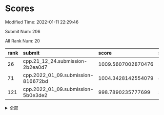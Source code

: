 # Scores

Modified Time: 2022-01-11 22:29:46

Submit Num: 206

All Rank Num: 20

| rank |               submit               |       score        |       sigma        | pk_num |
| :--- | :--------------------------------- | :----------------- | :----------------- | :----- |
| 26   | cpp.21_12_24.submission-2b2ea0d7   | 1009.5607002870476 | 5.428445484938791  | 1      |
| 71   | cpp.2022_01_09.submission-816672bd | 1004.3428142554079 | 4.664653969461935  | 0      |
| 121  | cpp.2022_01_09.submission-5b0e3de2 | 998.7890235777699  | 3.5596121795840854 | 1      |


<details>
<summary>全部</summary>

| rank |                 submit                 |       score        |       sigma        | pk_num |
| :--- | :------------------------------------- | :----------------- | :----------------- | :----- |
| 1    | gobigger.level_3.submission_level_3_0  | 1016.6412598089881 | 3.862284285702944  | 0      |
| 2    | gobigger.level_1.submission_level_1_14 | 1015.7460553731929 | 4.894130274816407  | 1      |
| 3    | gobigger.level_3.submission_level_3_2  | 1015.1633823591072 | 3.508620125503362  | 1      |
| 4    | gobigger.level_1.submission_level_1_21 | 1014.673184729344  | 5.006595516732385  | 0      |
| 5    | gobigger.level_3.submission_level_3_28 | 1014.488514405805  | 4.689212230721034  | 0      |
| 6    | gobigger.level_3.submission_level_3_25 | 1013.9593853121158 | 4.8759387238624505 | 0      |
| 7    | gobigger.level_3.submission_level_3_34 | 1012.6482047391249 | 4.911948056421903  | 1      |
| 8    | gobigger.level_3.submission_level_3_37 | 1012.4612796523325 | 3.7446212974417485 | 1      |
| 9    | gobigger.level_1.submission_level_1_41 | 1012.3907247169898 | 3.4715345458631632 | 1      |
| 10   | gobigger.level_3.submission_level_3_6  | 1012.301693132251  | 3.124340511838048  | 0      |
| 11   | gobigger.level_3.submission_level_3_46 | 1012.2211818751177 | 3.8281391415127297 | 0      |
| 12   | gobigger.level_3.submission_level_3_48 | 1012.2103538147854 | 4.967682512759055  | 0      |
| 13   | gobigger.level_3.submission_level_3_27 | 1012.0700626380609 | 4.0101142902318205 | 0      |
| 14   | gobigger.level_3.submission_level_3_38 | 1011.5654510785969 | 3.8499342554095297 | 0      |
| 15   | gobigger.level_3.submission_level_3_41 | 1011.3992234907862 | 3.992674537225783  | 0      |
| 16   | gobigger.level_3.submission_level_3_20 | 1011.2812219805379 | 3.3635119706562175 | 2      |
| 17   | gobigger.level_3.submission_level_3_18 | 1011.0620511780185 | 3.3049244782073197 | 0      |
| 18   | gobigger.level_3.submission_level_3_44 | 1011.0432217246906 | 4.2225282423827055 | 0      |
| 19   | gobigger.level_3.submission_level_3_15 | 1010.8493238960498 | 4.017405064917253  | 1      |
| 20   | gobigger.level_3.submission_level_3_22 | 1010.8399081192186 | 3.203117710021511  | 1      |
| 21   | gobigger.level_3.submission_level_3_3  | 1010.7733090133424 | 4.377584362897156  | 0      |
| 22   | gobigger.level_3.submission_level_3_24 | 1010.1924347718939 | 5.681086797362832  | 1      |
| 23   | gobigger.level_3.submission_level_3_12 | 1010.1456736007154 | 3.3723906157492176 | 1      |
| 24   | gobigger.level_3.submission_level_3_14 | 1009.9336553127972 | 4.000883009196683  | 0      |
| 25   | gobigger.level_3.submission_level_3_31 | 1009.7002016967651 | 5.2946007560840815 | 1      |
| 26   | cpp.21_12_24.submission-2b2ea0d7       | 1009.5607002870476 | 5.428445484938791  | 1      |
| 27   | gobigger.level_1.submission_level_1_33 | 1009.3801629285208 | 4.0609530756647265 | 0      |
| 28   | gobigger.level_3.submission_level_3_49 | 1009.2035066068398 | 3.8237621644986866 | 0      |
| 29   | gobigger.level_3.submission_level_3_5  | 1008.7049197829501 | 4.685442375494995  | 0      |
| 30   | gobigger.level_3.submission_level_3_40 | 1008.5476808248433 | 2.736246055082868  | 3      |
| 31   | gobigger.level_3.submission_level_3_42 | 1008.1047686718682 | 3.0737256320001625 | 0      |
| 32   | gobigger.level_3.submission_level_3_36 | 1008.0165358077055 | 6.122361015918895  | 0      |
| 33   | gobigger.level_1.submission_level_1_24 | 1008.0119713277779 | 4.82273935888206   | 0      |
| 34   | gobigger.level_3.submission_level_3_47 | 1008.0082744236521 | 3.9390893312061124 | 0      |
| 35   | gobigger.jsonzb.submission_level_4_0   | 1007.9739917074389 | 3.297191039651654  | 0      |
| 36   | gobigger.level_3.submission_level_3_17 | 1007.9367112056156 | 3.5878596217474548 | 1      |
| 37   | gobigger.level_3.submission_level_3_43 | 1007.8524828351    | 3.772757110873628  | 0      |
| 38   | gobigger.level_3.submission_level_3_8  | 1007.8477926615188 | 4.751297975499671  | 0      |
| 39   | gobigger.level_3.submission_level_3_4  | 1007.646087411411  | 2.9441722465797904 | 1      |
| 40   | gobigger.level_3.submission_level_3_30 | 1007.5731831970519 | 3.7220902722821045 | 0      |
| 41   | gobigger.level_1.submission_level_1_49 | 1007.5654479091061 | 4.662376674570215  | 0      |
| 42   | gobigger.level_3.submission_level_3_45 | 1007.398164997271  | 4.430664044734049  | 1      |
| 43   | gobigger.level_1.submission_level_1_47 | 1007.0043962705595 | 4.663353035226841  | 1      |
| 44   | gobigger.level_1.submission_level_1_34 | 1006.6842850924337 | 3.3450957449150107 | 0      |
| 45   | gobigger.level_1.submission_level_1_27 | 1006.6545598621404 | 3.6149941438958364 | 0      |
| 46   | gobigger.level_1.submission_level_1_8  | 1006.5469632715873 | 3.5503751989299728 | 0      |
| 47   | gobigger.level_3.submission_level_3_13 | 1006.2813076355171 | 4.640475869487862  | 0      |
| 48   | gobigger.level_1.submission_level_1_6  | 1006.2615725387768 | 3.6877077407939938 | 1      |
| 49   | gobigger.level_1.submission_level_1_2  | 1006.0908666784528 | 4.648765996650278  | 0      |
| 50   | gobigger.level_1.submission_level_1_31 | 1006.0886075136093 | 3.492656088666784  | 0      |
| 51   | gobigger.level_3.submission_level_3_1  | 1006.0602881714894 | 4.211716171234411  | 0      |
| 52   | gobigger.level_3.submission_level_3_19 | 1006.0104049574513 | 6.44118069452351   | 0      |
| 53   | gobigger.level_3.submission_level_3_32 | 1005.8158725291802 | 4.333950892305633  | 0      |
| 54   | gobigger.level_1.submission_level_1_5  | 1005.8141047220001 | 3.8281378334445137 | 0      |
| 55   | gobigger.level_1.submission_level_1_35 | 1005.7613587419241 | 5.408709089743159  | 0      |
| 56   | gobigger.level_1.submission_level_1_29 | 1005.6633957757398 | 3.872472653755848  | 1      |
| 57   | gobigger.level_3.submission_level_3_11 | 1005.6445920942459 | 4.73125097241078   | 0      |
| 58   | gobigger.level_3.submission_level_3_29 | 1005.5449376670039 | 5.530467596298761  | 0      |
| 59   | gobigger.level_1.submission_level_1_10 | 1005.4555283202224 | 6.372965277559594  | 0      |
| 60   | gobigger.level_1.submission_level_1_9  | 1005.3593291167145 | 3.1393835398090264 | 1      |
| 61   | gobigger.level_3.submission_level_3_33 | 1005.3489747324965 | 2.945904662743603  | 0      |
| 62   | gobigger.level_3.submission_level_3_10 | 1005.2847038686602 | 3.731630748671426  | 0      |
| 63   | gobigger.level_1.submission_level_1_32 | 1005.0503710314026 | 4.185636379444871  | 0      |
| 64   | gobigger.level_3.submission_level_3_9  | 1004.8647119751299 | 5.614165509584926  | 0      |
| 65   | gobigger.level_3.submission_level_3_23 | 1004.8535735330831 | 4.142970477832657  | 1      |
| 66   | gobigger.level_1.submission_level_1_16 | 1004.7507697640251 | 3.665748457542805  | 1      |
| 67   | gobigger.level_1.submission_level_1_18 | 1004.7275784280397 | 3.9329707679132153 | 0      |
| 68   | gobigger.level_1.submission_level_1_4  | 1004.6343720320349 | 3.333512402237797  | 1      |
| 69   | gobigger.level_1.submission_level_1_17 | 1004.5952478083598 | 4.592387121052318  | 0      |
| 70   | gobigger.level_3.submission_level_3_21 | 1004.5294988787493 | 4.691748245182321  | 0      |
| 71   | cpp.2022_01_09.submission-816672bd     | 1004.3428142554079 | 4.664653969461935  | 0      |
| 72   | gobigger.level_3.submission_level_3_16 | 1004.2479835523471 | 4.89209439956128   | 1      |
| 73   | gobigger.level_1.submission_level_1_39 | 1003.8352311393032 | 3.5569007307020657 | 0      |
| 74   | gobigger.level_3.submission_level_3_26 | 1003.6535826051506 | 5.793510532558239  | 0      |
| 75   | gobigger.random.submission_random_26   | 1003.6127101735276 | 3.7723792833592333 | 0      |
| 76   | gobigger.random.submission_random_18   | 1003.6095502059163 | 3.4587009578761836 | 0      |
| 77   | gobigger.level_1.submission_level_1_30 | 1003.5795089446567 | 3.419720077929968  | 1      |
| 78   | gobigger.level_1.submission_level_1_25 | 1003.4741879679294 | 4.911874345501714  | 0      |
| 79   | gobigger.level_3.submission_level_3_35 | 1003.4286913227329 | 5.102099392218004  | 0      |
| 80   | gobigger.level_2.submission_level_2_19 | 1003.0931443177838 | 3.374900455878871  | 2      |
| 81   | gobigger.level_1.submission_level_1_48 | 1003.0866405913765 | 3.2301337764907023 | 0      |
| 82   | gobigger.level_2.submission_level_2_38 | 1003.0328438465494 | 4.768525186706527  | 0      |
| 83   | gobigger.level_1.submission_level_1_42 | 1003.0001587208171 | 3.4078498169509057 | 0      |
| 84   | gobigger.level_1.submission_level_1_44 | 1002.6471985623043 | 3.4803849040709833 | 1      |
| 85   | gobigger.level_3.submission_level_3_7  | 1002.6165475361629 | 4.484593037854424  | 0      |
| 86   | gobigger.random.submission_random_5    | 1002.4743535888347 | 3.8371349467833644 | 0      |
| 87   | gobigger.random.submission_random_49   | 1002.4270763025746 | 3.3099684300949375 | 0      |
| 88   | gobigger.level_1.submission_level_1_43 | 1002.0046207783004 | 3.4725227701621795 | 1      |
| 89   | gobigger.level_1.submission_level_1_1  | 1001.8846562227093 | 5.613504680426125  | 1      |
| 90   | gobigger.level_1.submission_level_1_19 | 1001.8281473226587 | 3.662452290035561  | 0      |
| 91   | gobigger.random.submission_random_14   | 1001.5938188156246 | 4.766597653702386  | 0      |
| 92   | gobigger.level_1.submission_level_1_7  | 1001.5128695527987 | 3.967469409425089  | 1      |
| 93   | gobigger.level_1.submission_level_1_26 | 1001.4573635746423 | 5.523051020668866  | 0      |
| 94   | gobigger.level_2.submission_level_2_12 | 1001.4362065073592 | 3.502083046666616  | 0      |
| 95   | gobigger.level_1.submission_level_1_28 | 1001.3544956501487 | 4.0677016209799035 | 0      |
| 96   | gobigger.level_1.submission_level_1_37 | 1001.3355247097185 | 5.128246567276799  | 0      |
| 97   | gobigger.level_3.submission_level_3_39 | 1001.3315535163463 | 5.177278961494356  | 1      |
| 98   | gobigger.level_1.submission_level_1_11 | 1001.0259928845985 | 3.527313114214461  | 0      |
| 99   | gobigger.level_2.submission_level_2_26 | 1000.8347966263218 | 4.3232251231842405 | 0      |
| 100  | gobigger.level_1.submission_level_1_38 | 1000.7838675585966 | 3.340333728203455  | 1      |
| 101  | gobigger.level_1.submission_level_1_12 | 1000.7027406412982 | 5.48371675797925   | 0      |
| 102  | gobigger.random.submission_random_38   | 1000.5880732967546 | 4.084277759778233  | 0      |
| 103  | gobigger.level_2.submission_level_2_1  | 1000.0             | 8.333333333333334  | 0      |
| 104  | gobigger.level_2.submission_level_2_42 | 1000.0             | 8.333333333333334  | 0      |
| 105  | gobigger.level_2.submission_level_2_25 | 1000.0             | 8.333333333333334  | 0      |
| 106  | gobigger.random.submission_random_6    | 1000.0             | 8.333333333333334  | 0      |
| 107  | gobigger.random.submission_random_35   | 1000.0             | 8.333333333333334  | 0      |
| 108  | gobigger.level_1.submission_level_1_3  | 1000.0             | 8.333333333333334  | 0      |
| 109  | gobigger.level_2.submission_level_2_27 | 999.9972833478919  | 3.201270377776757  | 0      |
| 110  | gobigger.level_1.submission_level_1_23 | 999.7303104812414  | 3.2438960600229705 | 1      |
| 111  | gobigger.random.submission_random_46   | 999.6434483583478  | 3.126087303404847  | 0      |
| 112  | gobigger.level_2.submission_level_2_15 | 999.6293998161146  | 5.0548465231440005 | 0      |
| 113  | gobigger.random.submission_random_9    | 999.6116795063652  | 3.705050429702428  | 0      |
| 114  | gobigger.random.submission_random_30   | 999.5961657189758  | 4.188518758347459  | 0      |
| 115  | gobigger.level_1.submission_level_1_13 | 999.4462747863067  | 2.943579993381907  | 0      |
| 116  | gobigger.random.submission_random_15   | 999.3384024507767  | 4.119263695624103  | 0      |
| 117  | gobigger.level_1.submission_level_1_20 | 999.2312910764363  | 3.115686822845921  | 1      |
| 118  | gobigger.level_2.submission_level_2_33 | 999.1184900115461  | 3.5234479334798925 | 2      |
| 119  | gobigger.random.submission_random_29   | 998.8261517959752  | 3.0056460882317637 | 1      |
| 120  | gobigger.level_1.submission_level_1_15 | 998.7968816437598  | 4.845074654978447  | 0      |
| 121  | cpp.2022_01_09.submission-5b0e3de2     | 998.7890235777699  | 3.5596121795840854 | 1      |
| 122  | gobigger.random.submission_random_19   | 998.696101960371   | 4.3904974764969875 | 0      |
| 123  | gobigger.random.submission_random_10   | 998.6725088103963  | 3.8334378322121543 | 1      |
| 124  | gobigger.random.submission_random_45   | 998.5636859849066  | 3.442538461302381  | 1      |
| 125  | gobigger.level_1.submission_level_1_40 | 998.2587120291987  | 5.063414988046653  | 1      |
| 126  | gobigger.level_2.submission_level_2_31 | 998.2151469980944  | 3.063912396832551  | 2      |
| 127  | gobigger.level_1.submission_level_1_0  | 998.2142349940137  | 3.801238001439036  | 0      |
| 128  | gobigger.random.submission_random_2    | 998.1809100687169  | 3.9795951482285523 | 0      |
| 129  | gobigger.random.submission_random_44   | 997.9733651488068  | 3.4892862780879375 | 1      |
| 130  | gobigger.random.submission_random_40   | 997.8103387652262  | 2.8706213925963064 | 0      |
| 131  | gobigger.level_1.submission_level_1_46 | 997.7432268131439  | 3.1893873367075543 | 1      |
| 132  | gobigger.level_2.submission_level_2_41 | 997.6496633929512  | 4.744233655695134  | 0      |
| 133  | gobigger.level_2.submission_level_2_18 | 997.6221189340505  | 5.705496543164374  | 0      |
| 134  | gobigger.level_2.submission_level_2_37 | 997.5804802723898  | 4.0589264105769525 | 0      |
| 135  | gobigger.random.submission_random_31   | 997.5764107234704  | 3.868181925979084  | 1      |
| 136  | gobigger.level_2.submission_level_2_16 | 997.4672929379171  | 5.255730991139543  | 0      |
| 137  | gobigger.level_2.submission_level_2_35 | 997.3601850349565  | 3.8635675980123505 | 0      |
| 138  | gobigger.level_2.submission_level_2_24 | 997.3516420120817  | 5.671215163046961  | 0      |
| 139  | gobigger.random.submission_random_17   | 997.341213010179   | 2.858468907001033  | 2      |
| 140  | gobigger.level_2.submission_level_2_11 | 997.3404740490697  | 5.314465129495525  | 0      |
| 141  | gobigger.level_2.submission_level_2_47 | 996.9448413479092  | 3.3122643548968553 | 1      |
| 142  | gobigger.level_1.submission_level_1_36 | 996.9167749028169  | 4.7883346982417345 | 0      |
| 143  | gobigger.level_2.submission_level_2_20 | 996.6080629060485  | 2.8876968871832984 | 1      |
| 144  | gobigger.random.submission_random_8    | 996.5432890663815  | 3.3819072099437513 | 1      |
| 145  | gobigger.random.submission_random_47   | 996.4817682759628  | 3.864064481520617  | 0      |
| 146  | gobigger.random.submission_random_24   | 996.4176288656648  | 3.049559162961818  | 2      |
| 147  | gobigger.random.submission_random_11   | 996.3757185893343  | 4.972004283962321  | 0      |
| 148  | gobigger.random.submission_random_23   | 996.3226601439563  | 3.2841448449243344 | 0      |
| 149  | gobigger.random.submission_random_0    | 996.2303694075074  | 2.7365454580290263 | 2      |
| 150  | gobigger.level_2.submission_level_2_21 | 996.220744184461   | 3.3481513478832188 | 1      |
| 151  | gobigger.random.submission_random_7    | 996.1921217468755  | 3.488512701184808  | 2      |
| 152  | gobigger.random.submission_random_25   | 996.1776106310612  | 3.4839085120472224 | 1      |
| 153  | gobigger.level_2.submission_level_2_30 | 996.0261453920989  | 3.262193148558515  | 0      |
| 154  | gobigger.level_2.submission_level_2_40 | 996.0127922828243  | 4.010000422175322  | 0      |
| 155  | gobigger.random.submission_random_3    | 995.9660789049581  | 3.4402203873964394 | 0      |
| 156  | gobigger.random.submission_random_4    | 995.8773852174301  | 3.350868826062181  | 0      |
| 157  | gobigger.random.submission_random_21   | 995.4179402061267  | 4.366892468612679  | 1      |
| 158  | gobigger.random.submission_random_13   | 995.3625840749172  | 3.073938402620195  | 2      |
| 159  | gobigger.level_2.submission_level_2_29 | 995.2362330799638  | 3.0143020125119215 | 3      |
| 160  | gobigger.random.submission_random_41   | 994.816269708817   | 4.807120628501904  | 0      |
| 161  | gobigger.level_2.submission_level_2_23 | 994.5738791339207  | 4.048775597949895  | 0      |
| 162  | gobigger.level_2.submission_level_2_32 | 994.3711697270793  | 4.168216971686059  | 0      |
| 163  | gobigger.random.submission_random_33   | 994.1376086830592  | 4.066211661406279  | 0      |
| 164  | gobigger.level_2.submission_level_2_7  | 994.0715523878995  | 3.637541096925243  | 0      |
| 165  | gobigger.random.submission_random_48   | 993.9475478970713  | 3.424973610565015  | 0      |
| 166  | gobigger.random.submission_random_32   | 993.8141882562782  | 4.272601375690029  | 0      |
| 167  | gobigger.level_2.submission_level_2_34 | 993.6696291155918  | 4.1782958820077205 | 0      |
| 168  | gobigger.level_2.submission_level_2_43 | 993.6345010324668  | 4.014581365800624  | 0      |
| 169  | gobigger.random.submission_random_43   | 993.6039241022611  | 3.7606892911628047 | 0      |
| 170  | gobigger.random.submission_random_22   | 993.2193659635888  | 3.4765816139659727 | 1      |
| 171  | gobigger.level_2.submission_level_2_44 | 993.1960043054213  | 3.132091135541824  | 1      |
| 172  | gobigger.random.submission_random_16   | 992.9641004358801  | 4.054636027980092  | 0      |
| 173  | gobigger.random.submission_random_34   | 992.9307920351112  | 3.8898796747756994 | 1      |
| 174  | gobigger.random.submission_random_28   | 992.7610141375568  | 3.4474527467673752 | 0      |
| 175  | gobigger.level_2.submission_level_2_36 | 992.6586945339773  | 3.0357461178987166 | 0      |
| 176  | gobigger.level_2.submission_level_2_49 | 992.6089431488306  | 6.187579269979974  | 0      |
| 177  | gobigger.random.submission_random_1    | 992.3857053108593  | 6.212461808098179  | 0      |
| 178  | gobigger.level_2.submission_level_2_22 | 992.0565799547202  | 3.877106733871312  | 0      |
| 179  | gobigger.random.submission_random_39   | 992.037518337161   | 4.248590953105242  | 0      |
| 180  | gobigger.level_2.submission_level_2_48 | 991.9747278607126  | 3.929460617108473  | 1      |
| 181  | gobigger.level_2.submission_level_2_6  | 991.923582688677   | 3.677230854274248  | 0      |
| 182  | gobigger.random.submission_random_12   | 991.8370719932306  | 4.719295510881666  | 0      |
| 183  | gobigger.level_2.submission_level_2_14 | 991.479176040234   | 3.2078582399145703 | 0      |
| 184  | gobigger.level_1.submission_level_1_22 | 991.3051918607877  | 6.056084660503665  | 0      |
| 185  | gobigger.level_1.submission_level_1_45 | 991.196583925763   | 4.570937839573316  | 0      |
| 186  | gobigger.level_2.submission_level_2_10 | 990.903698106149   | 3.324128089713816  | 0      |
| 187  | gobigger.random.submission_random_42   | 990.5724334903377  | 3.877579617609966  | 1      |
| 188  | gobigger.level_2.submission_level_2_13 | 990.571746313051   | 3.731891488546025  | 0      |
| 189  | gobigger.level_2.submission_level_2_5  | 990.5616605221229  | 5.191795549743775  | 0      |
| 190  | gobigger.level_2.submission_level_2_2  | 990.140475411997   | 6.107557443356594  | 0      |
| 191  | gobigger.level_2.submission_level_2_0  | 989.6122386694885  | 3.3229776241289652 | 1      |
| 192  | gobigger.random.submission_random_27   | 989.5363707114481  | 5.218500611914067  | 0      |
| 193  | gobigger.random.submission_random_20   | 989.4314355307814  | 4.370922154427061  | 1      |
| 194  | gobigger.level_2.submission_level_2_39 | 989.3093197388157  | 5.707871218007184  | 0      |
| 195  | gobigger.level_2.submission_level_2_45 | 989.1984655123955  | 4.06740176809136   | 1      |
| 196  | gobigger.none.submission_none_1        | 988.9997245039434  | 5.38856139428486   | 0      |
| 197  | gobigger.level_2.submission_level_2_8  | 988.3027083198062  | 5.166934738833601  | 0      |
| 198  | gobigger.level_2.submission_level_2_46 | 988.2840394658313  | 5.212086899783008  | 0      |
| 199  | gobigger.random.submission_random_37   | 988.0877929445284  | 4.530748073352704  | 0      |
| 200  | gobigger.level_2.submission_level_2_17 | 987.4504246858407  | 3.6126244761293074 | 1      |
| 201  | gobigger.level_2.submission_level_2_3  | 986.9715208714074  | 3.754051514151958  | 0      |
| 202  | gobigger.level_2.submission_level_2_28 | 986.6822277000608  | 4.782814045773988  | 1      |
| 203  | gobigger.level_2.submission_level_2_9  | 986.4659263401257  | 4.684725272477659  | 0      |
| 204  | gobigger.level_2.submission_level_2_4  | 986.309583821867   | 4.512633970929061  | 0      |
| 205  | gobigger.random.submission_random_36   | 985.9833648882804  | 4.870095464434486  | 1      |
| 206  | gobigger.none.submission_none_0        | 983.5776838329002  | 3.838289736151734  | 0      |

</details>